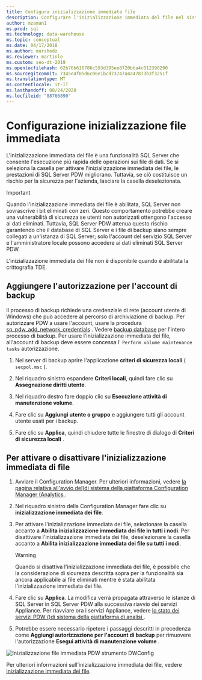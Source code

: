 ```yaml
---
title: Configura inizializzazione immediata file
description: Configurare l'inizializzazione immediata del file nel sistema di piattaforma di analisi. L'inizializzazione immediata dei file è una funzionalità SQL Server che consente l'esecuzione più rapida delle operazioni sui file di dati.
author: mzaman1
ms.prod: sql
ms.technology: data-warehouse
ms.topic: conceptual
ms.date: 04/17/2018
ms.author: murshedz
ms.reviewer: martinle
ms.custom: seo-dt-2019
ms.openlocfilehash: 62b76b616786c593d395ee8720bba4c012390290
ms.sourcegitcommit: 7345e4f05d6c06e1bcd73747a4a47873b3f3251f
ms.translationtype: MT
ms.contentlocale: it-IT
ms.lasthandoff: 08/24/2020
ms.locfileid: "88766890"
---
```

# <a name="instant-file-initialization-configuration"></a>Configurazione inizializzazione file immediata
L'inizializzazione immediata dei file è una funzionalità SQL Server che consente l'esecuzione più rapida delle operazioni sui file di dati. Se si seleziona la casella per attivare l'inizializzazione immediata dei file, le prestazioni di SQL Server PDW migliorano. Tuttavia, se ciò costituisce un rischio per la sicurezza per l'azienda, lasciare la casella deselezionata.  
  
> [!IMPORTANT]  
> Quando l'inizializzazione immediata dei file è abilitata, SQL Server non sovrascrive i bit eliminati con zeri.  Questo comportamento potrebbe creare una vulnerabilità di sicurezza se utenti non autorizzati ottengono l'accesso ai dati eliminati. Tuttavia, SQL Server PDW attenua questo rischio garantendo che il database di SQL Server e i file di backup siano sempre collegati a un'istanza di SQL Server; solo l'account del servizio SQL Server e l'amministratore locale possono accedere ai dati eliminati SQL Server PDW.  
  
L'inizializzazione immediata dei file non è disponibile quando è abilitata la crittografia TDE.  
  
## <a name="add-permission-for-the-backup-account"></a>Aggiungere l'autorizzazione per l'account di backup  
Il processo di backup richiede una credenziale di rete (account utente di Windows) che può accedere al percorso di archiviazione di backup. Per autorizzare PDW a usare l'account, usare la procedura [sp_pdw_add_network_credentials](../relational-databases/system-stored-procedures/sp-pdw-add-network-credentials-sql-data-warehouse.md) . Vedere [backup database](../t-sql/statements/backup-transact-sql.md?view=sql-server-ver15) per l'intero processo di backup. Per usare l'inizializzazione immediata dei file, all'account di backup deve essere concessa l' `Perform volume maintenance tasks` autorizzazione.  
  
1.  Nel server di backup aprire l'applicazione **criteri di sicurezza locali** ( `secpol.msc` ).  
  
2.  Nel riquadro sinistro espandere **Criteri locali**, quindi fare clic su **Assegnazione diritti utente**.  
  
3.  Nel riquadro destro fare doppio clic su **Esecuzione attività di manutenzione volume**.  
  
4.  Fare clic su **Aggiungi utente o gruppo** e aggiungere tutti gli account utente usati per i backup.  
  
5.  Fare clic su **Applica**, quindi chiudere tutte le finestre di dialogo di **Criteri di sicurezza locali** .  
  
## <a name="to-turn-instant-file-initialization-on-or-off"></a>Per attivare o disattivare l'inizializzazione immediata di file  
  
1.  Avviare il Configuration Manager. Per ulteriori informazioni, vedere [la pagina relativa all'avvio del&#41;di sistema della piattaforma Configuration Manager &#40;Analytics ](launch-the-configuration-manager.md).  
  
2.  Nel riquadro sinistro della Configuration Manager fare clic su **inizializzazione immediata dei file**.  
  
3.  Per attivare l'inizializzazione immediata dei file, selezionare la casella accanto a **Abilita inizializzazione immediata dei file in tutti i nodi**. Per disattivare l'inizializzazione immediata dei file, deselezionare la casella accanto a **Abilita inizializzazione immediata dei file su tutti i nodi**.  
  
    > [!WARNING]  
    > Quando si disattiva l'inizializzazione immediata dei file, è possibile che la considerazione di sicurezza descritta sopra per la funzionalità sia ancora applicabile ai file eliminati mentre è stata abilitata l'inizializzazione immediata dei file.  
  
4.  Fare clic su **Applica**. La modifica verrà propagata attraverso le istanze di SQL Server in SQL Server PDW alla successiva riavvio dei servizi Appliance. Per riavviare ora i servizi Appliance, vedere [lo stato dei servizi PDW &#40;&#41;di sistema della piattaforma di analisi ](pdw-services-status.md).  
  
5.  Potrebbe essere necessario ripetere i passaggi descritti in precedenza come **Aggiungi autorizzazione per l'account di backup** per rimuovere l'autorizzazione **Esegui attività di manutenzione volume** .  
  
![Inizializzazione file immediata PDW strumento DWConfig](./media/instant-file-initialization-configuration/SQL_Server_PDW_DWConfig_ApplPDWInstant.png "SQL_Server_PDW_DWConfig_ApplPDWInstant")  
  
Per ulteriori informazioni sull'inizializzazione immediata dei file, vedere [inizializzazione immediata dei file](/previous-versions/sql/sql-server-2008-r2/ms175935(v=sql.105)).  
